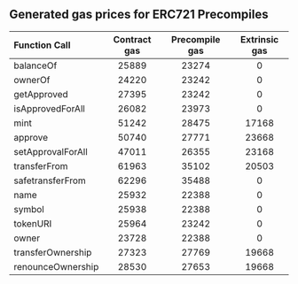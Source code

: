 ## Generated gas prices for ERC721 Precompiles

| Function Call     | Contract gas | Precompile gas | Extrinsic gas |
|:------------------|:------------:|:--------------:|:-------------:|
| balanceOf         |    25889     |     23274      |       0       |
| ownerOf           |    24220     |     23242      |       0       |
| getApproved       |    27395     |     23242      |       0       |
| isApprovedForAll  |    26082     |     23973      |       0       |
| mint              |    51242     |     28475      |     17168     |
| approve           |    50740     |     27771      |     23668     |
| setApprovalForAll |    47011     |     26355      |     23168     |
| transferFrom      |    61963     |     35102      |     20503     |
| safetransferFrom  |    62296     |     35488      |       0       |
| name              |    25932     |     22388      |       0       |
| symbol            |    25938     |     22388      |       0       |
| tokenURI          |    25964     |     23242      |       0       |
| owner             |    23728     |     22388      |       0       |
| transferOwnership |    27323     |     27769      |     19668     |
| renounceOwnership |    28530     |     27653      |     19668     |
